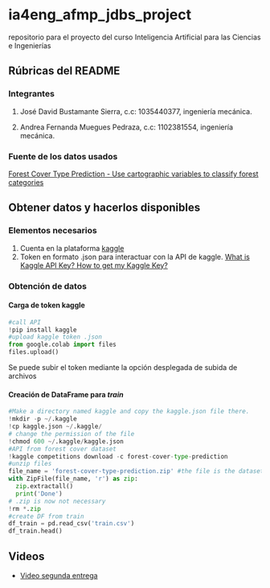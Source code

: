 # ia4eng_afmp_jdbs_project
repositorio para el proyecto del curso Inteligencia Artificial para las Ciencias e Ingenierías

## Rúbricas del README

### Integrantes
1. José David Bustamante Sierra, c.c: 1035440377, ingeniería mecánica.

2. Andrea Fernanda Muegues Pedraza, c.c: 1102381554, ingeniería mecánica.

### Fuente de los datos usados
[Forest Cover Type Prediction - Use cartographic variables to classify forest categories](https://www.kaggle.com/competitions/forest-cover-type-prediction/data)

## Obtener datos y hacerlos disponibles
### Elementos necesarios
1. Cuenta en la plataforma [kaggle](https://www.kaggle.com/)
2. Token en formato .json para interactuar con la API de kaggle. [What is Kaggle API Key? How to get my Kaggle Key?](https://forum.jovian.ai/forum/t/what-is-kaggle-api-key-how-to-get-my-kaggle-key/17721)
### Obtención de datos
#### Carga de token kaggle
```python
#call API
!pip install kaggle
#upload kaggle token .json
from google.colab import files
files.upload()
```
Se puede subir el token mediante la opción desplegada de subida de archivos
#### Creación de DataFrame para _train_
```python
#Make a directory named kaggle and copy the kaggle.json file there.
!mkdir -p ~/.kaggle
!cp kaggle.json ~/.kaggle/
# change the permission of the file
!chmod 600 ~/.kaggle/kaggle.json
#API from forest cover dataset
!kaggle competitions download -c forest-cover-type-prediction
#unzip files
file_name = 'forest-cover-type-prediction.zip' #the file is the dataset exact name
with ZipFile(file_name, 'r') as zip:
  zip.extractall()
  print('Done')
# .zip is now not necessary
!rm *.zip
#create DF from train
df_train = pd.read_csv('train.csv')
df_train.head()
```
## Videos
* [Video segunda entrega](https://youtu.be/uUKFDS-gIwA)
